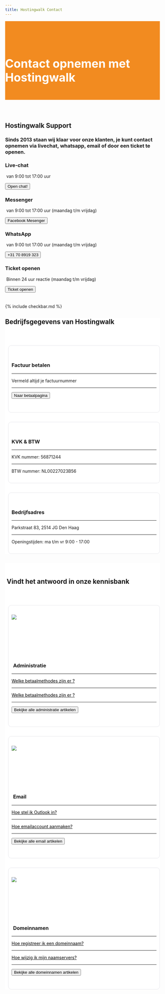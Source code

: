 ```yaml
---
title: Hostingwalk Contact
---
```

<div class="container-fluid text-center" style="
    padding-top: 2.9rem;
    padding-bottom: 0.3rem;
    background-color: #f28b20;
"> 
<div class="container-fluidj" style="margin-bottom: 1.3rem;margin-top: 1.0rem;"><h1 style="display: inline-block;font-size: 2.35rem;color: white;">
<i class="fal fa-question-circle" style="color: white;"></i> Contact opnemen met Hostingwalk
</h1>


</div>
</div>

<div class="container text-center" style="
    padding: 1.5rem 0rem;
    margin-bottom: -1rem;
">
<br>




<div style="margin-bottom: 20px;" class="row">
  <div> </div>
    <div style="margin-top: 30px;" class="col-sm-12">
      <h2 style="/*! font-family: Melbourne,sans-serif; */">Hostingwalk Support</h2>
<h3>Sinds 2013 staan wij klaar voor onze klanten, je kunt contact opnemen via livechat, whatsapp, email of door een ticket te openen.
</h3>
  </div>
  
</div>


<div class="card-deck">

<div class="card">  <div class="card-body"> 
 <i style="margin-left: 0px;color: #3b5998;font-size: 35px;" class="fal fa-comments white-text"></i>
<h3>Live-chat</h3>
<p style="margin-top: 0;">  <i style="font-size: 16px;" class="fal fa-clock white-text"></i>&nbsp;van 9:00 tot 17:00 uur</p>
<a href="#" onclick="if (!window.__cfRLUnblockHandlers) return false; if (!window.__cfRLUnblockHandlers) return false; tidioChatApi.open()">
<button class="btn btn-md btn-outline-inloggen my-2 my-lg-0" type="submit">Open chat!</button>
    </a>
  </div>


</div>

<div class="card">  <div class="card-body"> 
<i style="margin-left: 0px;color: #3b5998;font-size: 35px;" class="fab fa-facebook white-text"></i>
<h3>Messenger</h3>
<p style="margin-top: 0;">  <i style="font-size: 16px;" class="fal fa-clock white-text"></i>&nbsp;van 9:00 tot 17:00 uur (maandag t/m vrijdag)</p>
<button class="btn btn-md btn-outline-inloggen my-2 my-lg-0" type="submit">Facebook Mesenger</button>
  </div>

</div>   

<div class="card">  <div class="card-body"> 
<i style="margin-left: 0px;color:#25D366;font-size: 35px;" class="fab fa-whatsapp white-text"></i>
<h3>WhatsApp</h3>
<p style="margin-top: 0;">  <i style="font-size: 16px;" class="fal fa-clock white-text"></i>&nbsp;van 9:00 tot 17:00 uur (maandag t/m vrijdag)</p>
<a alt="whatsapp" title="contact via whatsapp" href="https://api.whatsapp.com/send?phone=31708919323"> <button class="btn btn-md btn-outline-inloggen my-2 my-lg-0" type="submit">+31 70 8919 323</button> </a>
  </div>

</div>

<div class="card">  <div class="card-body"> 
<i style="margin-left: 0px;color: #55acee;font-size: 35px;" class="fal fa-envelope white-text"></i>
<h3>Ticket openen</h3>
<p style="margin-top: 0;">  <i style="font-size: 16px;" class="fal fa-clock white-text"></i>&nbsp;Binnen 24 uur reactie (maandag t/m vrijdag)</p>


<a alt="mail" title="contact via mail" href="https://my.hostingwalk.com/submitticket.php"> <button class="btn btn-md btn-outline-inloggen my-2 my-lg-0" type="submit">Ticket openen</button> </a>
  </div>

</div>

</div>
</div>


{% include checkbar.md %}


<div class="jumbotron" style="background-color: white;">

<div class="container">
<h2 class="">Bedrijfsgegevens van Hostingwalk</h2>
<br>
  <!--Grid column-->
<div class="row">

<div class="col-md-4">
<div class="partnerbox-part text-center" style="margin-left: 10px;">
<div class="info">
 <div class="icon icon-red"> <i class="fa fa-euro-sign"></i> </div>
<div clas="description">
   <h3>Factuur betalen
</h3>
  <div class="body">
<hr>

<i style="font-size: 14px;" class="fal fa-money-check"></i> Vermeld altijd je factuurnummer
<hr>


<a alt="mail" title="contact via mail" href="https://payrequest.me/hostingwalk"> <button class="btn btn-md btn-outline-inloggen my-2 my-lg-0" type="submit"><i style="font-size: 14px;" class="fal fa-link"></i> Naar betaalpagina</button> </a></div>
 </div>
</div>
 
  
 
</div>  </div>

 <div class="col-md-4">
<div class="partnerbox-part text-center" style="margin-left: 10px;">
<div class="info">
 <div class="icon icon-orange">  <i class="fa fa-briefcase"></i>   </div>
  <div clas="description">
   <h3>KVK &amp; BTW</h3>
  <div class="body">
<hr>

<i style="font-size: 14px;" class="fal fa-building"></i> KVK nummer: 56871244  
<hr>
 <i style="font-size: 14px;" class="fal fa-building"></i> BTW nummer: NL00227023B56
</div>
 </div>  </div>
 
 
</div>  </div>

 <div class="col-md-4">
<div class="partnerbox-part text-center" style="margin-left: 10px;">
<div class="info">
 <div class="icon icon-black"> <i class="fa fa-map"></i> </div>
  <div clas="description">
   <h3> Bedrijfsadres</h3>
  <div class="body">
<hr>

<i style="font-size: 14px;" class="fal fa-map"></i> Parkstraat 83, 2514 JG Den Haag

<hr>
<i style="font-size: 14px;" class="fal fa-clock"></i> Openingstijden: ma t/m vr 9:00 - 17:00
      </div>
 </div>  </div>
 
    
 
</div>  </div>

</div>



<!--Grid column-->

</div>

</div>



<div class="jumbotron text-center" style="background-color: white;">
<div class="container text-center" style="max-width: 1000px;">
<br>

<h2><i class="fal fa-books" style="font-size: 34px;font-weight: 100;"></i>&nbsp;Vindt het antwoord in onze kennisbank</h2><br>
    
    
<div class="row">

<div class="col-lg-4 col-md-4 col-sm-4 col-xs-12"> 
<div class="partnerbox-part text-center" style="margin-left: 10px;">
<img src="https://i.imgur.com/N0N88Pb.png" style="max-width: 250px;min-height: 140px;max-height: 140px;">
 <br>
    <h3 style="margin-top: 15px;margin-left: 5px;">Administratie</h3>  
 <div class="body">
<hr>

<a href="#" style="color: black;"> <i style="font-size: 14px;" class="fal fa-file-alt"></i> Welke betaalmethodes zijn er ? </a>
<hr>
<a href="#" style="color: black;"> <i style="font-size: 14px;" class="fal fa-file-alt"></i> Welke betaalmethodes zijn er ? </a>
<hr>

<a href="https://my.hostingwalk.com"> <button class="btn btn-outline-inloggen my-2 my-sm-0" type="submit">Bekijke alle administratie artikelen</button> </a>
      </div>
</div>  </div>

<div class="col-lg-4 col-md-4 col-sm-4 col-xs-12"> 
<div class="partnerbox-part text-center" style="margin-left: 10px;">
<img src="https://old.hostingwalk.com/user/pages/09.docs/undraw_emails_6uqr.png" style="max-width: 250px;min-height: 140px;max-height: 140px;">
 <br>
    <h3 style="margin-top: 15px;margin-left: 5px;">Email</h3>  
 <div class="body">
<hr>

<a href="#" style="color: black;"> <i style="font-size: 14px;" class="fal fa-file-alt"></i> Hoe stel ik Outlook in? </a>
<hr>
<a href="#" style="color: black;"> <i style="font-size: 14px;" class="fal fa-file-alt"></i> Hoe emailaccount aanmaken? </a>
<hr>

<a href="https://my.hostingwalk.com"> <button class="btn btn-outline-inloggen my-2 my-sm-0" type="submit">Bekijke alle email artikelen</button> </a>
      </div>
</div>  </div>

<div class="col-lg-4 col-md-4 col-sm-4 col-xs-12"> 
<div class="partnerbox-part text-center" style="margin-left: 10px;">
<img src="https://old.hostingwalk.com/user/pages/09.docs/fsYjHAl.png" style="max-width: 250px;min-height: 140px;max-height: 140px;">
 <br>
    <h3 style="margin-top: 15px;margin-left: 5px;">Domeinnamen</h3>  
 <div class="body">
<hr>

<a href="#" style="color: black;"> <i style="font-size: 14px;" class="fal fa-file-alt"></i> Hoe registreer ik een domeinnaam? </a>
<hr>
<a href="#" style="color: black;"> <i style="font-size: 14px;" class="fal fa-file-alt"></i> Hoe wijzig ik mijn naamservers? </a>
<hr>

<a href="https://my.hostingwalk.com"> <button class="btn btn-outline-inloggen my-2 my-sm-0" type="submit">Bekijke alle domeinnamen artikelen</button> </a>
      </div>
</div>  </div>

</div>
</div></div>



    
<style>
    .box{
    padding:60px 0px;
}

.box-part{
    background:#FFF;
    border-radius:10px;
    padding:60px 10px;
    margin:30px 0px;
}

.box-part{
background-color: #f7f8fc !important;
}

.box-part .fa , 
.box-part .title , 
.box-part .text ,
.box-part a{
    -webkit-transition: all 1s ease-out;
    -moz-transition: all 1s ease-out;
    -o-transition: all 1s ease-out;
    transition: all 1s ease-out;
}

.partnerbox{
}

.partnerbox-part{
    background:#FFF;
    border-radius:10px;
    padding:30px 10px;
    margin:30px 0px;
}

.partnerbox-part{
border-top-width: 1px;
border-right-width: 1px;
border-bottom-width: 1px;
border-left-width: 1px;
border-top-style: solid;
border-right-style: solid;
border-bottom-style: solid;
border-left-style: solid;
border-color: rgb(229, 229, 234);
}

.partnerbox-part .fa , 
.partnerbox-part .title , 
.partnerbox-part .text ,
.partnerbox-part a{
    -webkit-transition: all 1s ease-out;
    -moz-transition: all 1s ease-out;
    -o-transition: all 1s ease-out;
    transition: all 1s ease-out;
}
</style>